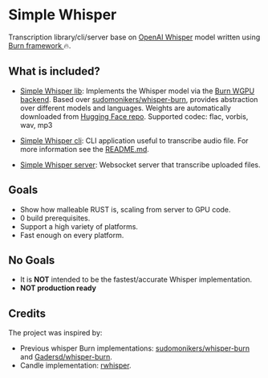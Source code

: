 # Simple Whisper

Transcription library/cli/server base on [OpenAI Whisper](https://github.com/openai/whisper) model written using [Burn framework ](https://github.com/tracel-ai/burn)🔥.

## What is included?

- [Simple Whisper lib](./simple-whisper/): Implements the Whisper model via the [Burn WGPU backend](https://github.com/tracel-ai/burn/blob/main/crates/burn-wgpu/README.md). Based over [sudomonikers/whisper-burn](https://github.com/sudomonikers/whisper-burn), provides abstraction over different models and languages. Weights are automatically downloaded from [Hugging Face repo](https://huggingface.co/newfla/simple-whisper). Supported codec: flac, vorbis, wav, mp3

- [Simple Whisper cli](./simple-whisper-cli/): CLI application useful to transcribe audio file. For more information see the [README.md](./simple-whisper-cli/README.md).

- [Simple Whisper server](./simple-whisper-server/): Websocket server that transcribe uploaded files.

## Goals
- Show how malleable RUST is, scaling from server to GPU code.
- 0 build prerequisites.
- Support a high variety of platforms.
- Fast enough on every platform.

## No Goals
- It is **NOT** intended to be the fastest/accurate Whisper implementation.
- **NOT production ready** 

## Credits
The project was inspired by:
- Previous whisper Burn implementations: [sudomonikers/whisper-burn](https://github.com/sudomonikers/whisper-burn) and [Gadersd/whisper-burn](https://github.com/Gadersd/whisper-burn).
- Candle implementation: [rwhisper](https://github.com/floneum/floneum/tree/main/models/rwhisper).